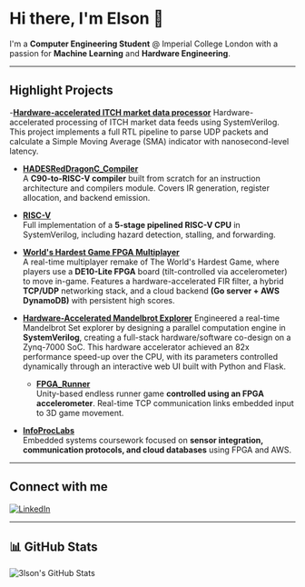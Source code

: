 # Hi there, I'm Elson 👋

I'm a **Computer Engineering Student** @ Imperial College London with a passion for **Machine Learning** and **Hardware Engineering**.

---

## Highlight Projects

-[**Hardware-accelerated ITCH market data processor**](https://github.com/3lson/TickandTradeFPGA)
Hardware-accelerated processing of ITCH market data feeds using SystemVerilog. This project implements a full RTL pipeline to parse UDP packets and calculate a Simple Moving Average (SMA) indicator with nanosecond-level latency.

- [**HADESRedDragonC_Compiler**](https://github.com/3lson/HADESRedDragonC_Compiler)  
  A **C90-to-RISC-V compiler** built from scratch for an instruction architecture and compilers module. Covers IR generation, register allocation, and backend emission.

- [**RISC-V**](https://github.com/3lson/RISC-V-Team2)  
  Full implementation of a **5-stage pipelined RISC-V CPU** in SystemVerilog, including hazard detection, stalling, and forwarding.

- [**World's Hardest Game FPGA Multiplayer**](https://github.com/3lson/FPGA_whg)  
  A real-time multiplayer remake of The World's Hardest Game, where players use a **DE10-Lite FPGA** board (tilt-controlled via accelerometer) to move in-game. Features a hardware-accelerated FIR filter, a hybrid **TCP/UDP** networking stack, and a cloud backend **(Go server + AWS DynamoDB)** with persistent high scores.

- [**Hardware-Accelerated Mandelbrot Explorer**](https://github.com/3lson/Mandelbrot_FPGA)
  Engineered a real-time Mandelbrot Set explorer by designing a parallel computation engine in **SystemVerilog**, creating a full-stack hardware/software co-design on a Zynq-7000 SoC. This hardware accelerator achieved an 82x performance speed-up over the CPU, with its parameters controlled dynamically through an interactive web UI built with Python and Flask.

  - [**FPGA_Runner**](https://github.com/3lson/FPGA_Runner)  
  Unity-based endless runner game **controlled using an FPGA accelerometer**. Real-time TCP communication links embedded input to 3D game movement.

- [**InfoProcLabs**](https://github.com/3lson/InfoProcLabs)  
  Embedded systems coursework focused on **sensor integration, communication protocols, and cloud databases** using FPGA and AWS.
---

## Connect with me

[![LinkedIn](https://img.shields.io/badge/LinkedIn-0077B5?style=flat&logo=linkedin&logoColor=white)](https://www.linkedin.com/in/elson-tho-267190215/)

---

## 📊 GitHub Stats

![3lson's GitHub Stats](https://github-readme-stats.vercel.app/api?username=3lson&show_icons=true&theme=default)


